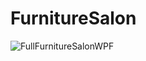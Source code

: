 # FurnitureSalon

![FullFurnitureSalonWPF](https://user-images.githubusercontent.com/63106764/223410058-1f2c140e-3800-4b58-bd0f-b59f8fa8bec4.jpg)
